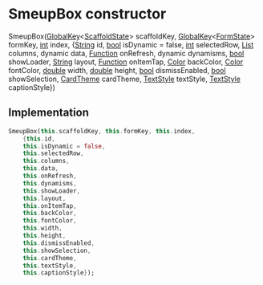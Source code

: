 


# SmeupBox constructor







SmeupBox([GlobalKey](https://api.flutter.dev/flutter/widgets/GlobalKey-class.html)&lt;[ScaffoldState](https://api.flutter.dev/flutter/material/ScaffoldState-class.html)> scaffoldKey, [GlobalKey](https://api.flutter.dev/flutter/widgets/GlobalKey-class.html)&lt;[FormState](https://api.flutter.dev/flutter/widgets/FormState-class.html)> formKey, [int](https://api.flutter.dev/flutter/dart-core/int-class.html) index, {[String](https://api.flutter.dev/flutter/dart-core/String-class.html) id, [bool](https://api.flutter.dev/flutter/dart-core/bool-class.html) isDynamic = false, [int](https://api.flutter.dev/flutter/dart-core/int-class.html) selectedRow, [List](https://api.flutter.dev/flutter/dart-core/List-class.html) columns, dynamic data, [Function](https://api.flutter.dev/flutter/dart-core/Function-class.html) onRefresh, dynamic dynamisms, [bool](https://api.flutter.dev/flutter/dart-core/bool-class.html) showLoader, [String](https://api.flutter.dev/flutter/dart-core/String-class.html) layout, [Function](https://api.flutter.dev/flutter/dart-core/Function-class.html) onItemTap, [Color](https://api.flutter.dev/flutter/dart-ui/Color-class.html) backColor, [Color](https://api.flutter.dev/flutter/dart-ui/Color-class.html) fontColor, [double](https://api.flutter.dev/flutter/dart-core/double-class.html) width, [double](https://api.flutter.dev/flutter/dart-core/double-class.html) height, [bool](https://api.flutter.dev/flutter/dart-core/bool-class.html) dismissEnabled, [bool](https://api.flutter.dev/flutter/dart-core/bool-class.html) showSelection, [CardTheme](https://api.flutter.dev/flutter/material/CardTheme-class.html) cardTheme, [TextStyle](https://api.flutter.dev/flutter/painting/TextStyle-class.html) textStyle, [TextStyle](https://api.flutter.dev/flutter/painting/TextStyle-class.html) captionStyle})





## Implementation

```dart
SmeupBox(this.scaffoldKey, this.formKey, this.index,
    {this.id,
    this.isDynamic = false,
    this.selectedRow,
    this.columns,
    this.data,
    this.onRefresh,
    this.dynamisms,
    this.showLoader,
    this.layout,
    this.onItemTap,
    this.backColor,
    this.fontColor,
    this.width,
    this.height,
    this.dismissEnabled,
    this.showSelection,
    this.cardTheme,
    this.textStyle,
    this.captionStyle});
```







